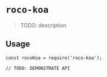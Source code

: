 # `roco-koa`

> TODO: description

## Usage

```
const rocoKoa = require('roco-koa');

// TODO: DEMONSTRATE API
```
